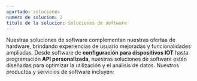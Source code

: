 ```yaml
---
apartado: soluciones
numero de solucion: 2
titulo de la solucion: Soluciones de software
---
```


Nuestras soluciones de software complementan nuestras ofertas de hardware, brindando experiencias de usuario mejoradas y funcionalidades ampliadas. Desde software de **configuración para dispositivos IOT** hasta programación **API personalizada**, nuestras soluciones de software están diseñadas para optimizar la utilización y el análisis de datos. Nuestros productos y servicios de software incluyen: